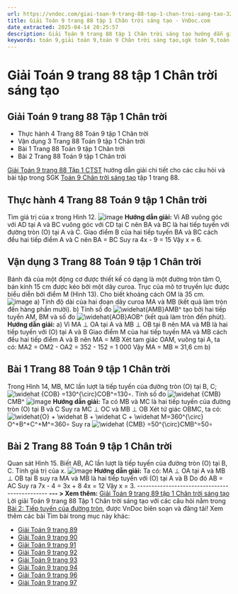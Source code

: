 ```yaml
---
url: https://vndoc.com/giai-toan-9-trang-88-tap-1-chan-troi-sang-tao-325031
title: Giải Toán 9 trang 88 tập 1 Chân trời sáng tạo - VnDoc.com
date_extracted: 2025-04-14 20:25:57
description: Giải Toán 9 trang 88 tập 1 Chân trời sáng tạo hướng dẫn giải chi tiết các câu hỏi và bài tập trong SGK Toán 9 Chân trời sáng tạo tập 1.
keywords: toán 9,giải toán 9,toán 9 Chân trời sáng tạo,sgk toán 9,toán lớp 9,toán lớp 9 Chân trời sáng tạo,sgk toán 9 Chân trời sáng tạo,toán 9 ctst,giải sgk toán 9 Chân trời sáng tạo,toán 9 Chân trời sáng tạo tập 1,giải bài tập toán 9 Chân trời sáng tạo,Tiếp tuyến của đường tròn,toán 9 Chân trời sáng tạo tập 1 trang 88,toán 9 Chân trời sáng tạo tập 1 trang 84,toán 9 Chân trời sáng tạo tập 1 trang 85,toán 9 trang 88,giải toán 9 trang 88,toán 9 trang 88 chân trời,giải toán 9 trang 88 chân trời
---
```


# Giải Toán 9 trang 88 tập 1 Chân trời sáng tạo
## **Giải Toán 9 trang 88 Tập 1 Chân trời**
  * Thực hành 4 Trang 88 Toán 9 tập 1 Chân trời
  * Vận dụng 3 Trang 88 Toán 9 tập 1 Chân trời
  * Bài 1 Trang 88 Toán 9 tập 1 Chân trời
  * Bài 2 Trang 88 Toán 9 tập 1 Chân trời

[Giải Toán 9 trang 88 Tập 1 CTST](<https://vndoc.com/giai-toan-9-trang-88-tap-1-chan-troi-sang-tao-325031>) hướng dẫn giải chi tiết cho các câu hỏi và bài tập trong SGK [Toán 9 Chân trời sáng tạo](<https://vndoc.com/toan-9-chan-troi-sang-tao>) tập 1 trang 88.
## **Thực hành 4 Trang 88 Toán 9 tập 1 Chân trời**
Tìm giá trị của x trong Hình 12.
![image](https://i.vdoc.vn/data/image/2024/07/24/638574405242587053.png)
**Hướng dẫn giải:**
Vì AB vuông góc với AD tại A và BC vuông góc với CD tại C nên BA và BC là hai tiếp tuyến với đường tròn \(O\) tại A và C.
Giao điểm B của hai tiếp tuyến BA và BC cách đều hai tiếp điểm A và C nên BA = BC
Suy ra 4x - 9 = 15
Vậy x = 6.
## **Vận dụng 3 Trang 88 Toán 9 tập 1 Chân trời**
Bánh đà của một động cơ được thiết kế có dạng là một đường tròn tâm O, bán kính 15 cm được kéo bởi một dây curoa. Trục của mô tơ truyền lực được biểu diễn bởi điểm M \(Hình 13\). Cho biết khoảng cách OM là 35 cm.
![image](https://i.vdoc.vn/data/image/2024/07/24/638574405240712210.png)
a\) Tính độ dài của hai đoạn dây curoa MA và MB \(kết quả làm tròn đến hàng phần mười\).
b\) Tính số đo ![\\widehat{AMB}](https://i.vdoc.vn/data/image/blank.png)AMB^ tạo bởi hai tiếp tuyến AM, BM và số đo ![\\widehat{AOB}](https://i.vdoc.vn/data/image/blank.png)AOB^ \(kết quả làm tròn đến phút\).
**Hướng dẫn giải:**
a\) Vì MA ⊥ OA tại A và MB ⊥ OB tại B nên MA và MB là hai tiếp tuyến với \(O\) tại A và B
Giao điểm M của hai tiếp tuyến MA và MB cách đều hai tiếp điểm A và B nên MA = MB
Xét tam giác OAM, vuông tại A, ta có:
MA2 = OM2 \- OA2 = 352 \- 152 = 1 000
Vậy MA = MB ≈ 31,6 cm
b\)
## **Bài 1 Trang 88 Toán 9 tập 1 Chân trời**
Trong Hình 14, MB, MC lần lượt là tiếp tuyến của đường tròn \(O\) tại B, C; ![\\widehat {COB} =130^{\\circ}](https://i.vdoc.vn/data/image/blank.png)COB^=130∘. Tính số đo ![\\widehat {CMB}](https://i.vdoc.vn/data/image/blank.png)CMB^
![image](https://i.vdoc.vn/data/image/2024/07/24/638574405237389533.png)
**Hướng dẫn giải:**
Ta có MB và MC là hai tiếp tuyến của đường tròn \(O\) tại B và C
Suy ra MC ⊥ OC và MB ⊥ OB
Xét tứ giác OBMC, ta có:
![\\widehat{O} + \\widehat B + \\widehat C + \\widehat M=360^{\\circ}](https://i.vdoc.vn/data/image/blank.png)O^+B^+C^+M^=360∘
Suy ra ![\\widehat {CMB} =50^{\\circ}](https://i.vdoc.vn/data/image/blank.png)CMB^=50∘
## **Bài 2 Trang 88 Toán 9 tập 1 Chân trời**
Quan sát Hình 15. Biết AB, AC lần lượt là tiếp tuyến của đường tròn \(O\) tại B, C. Tính giá trị của x.
![image](https://i.vdoc.vn/data/image/2024/07/24/638574405236139653.png)
**Hướng dẫn giải:**
Ta có: MA ⊥ OA tại A và MB ⊥ OB tại B
suy ra MA và MB là hai tiếp tuyến với \(O\) tại A và B
Do đó AB = AC
Suy ra 7x - 4 = 3x + 8
4x = 12
Vậy x = 3.
\----------------------------------------------
**\--- > Xem thêm:** [Giải Toán 9 trang 89 tập 1 Chân trời sáng tạo](<https://vndoc.com/giai-toan-9-trang-89-tap-1-chan-troi-sang-tao-325080>)
Lời giải Toán 9 trang 88 Tập 1 Chân trời sáng tạo với các câu hỏi nằm trong [Bài 2: Tiếp tuyến của đường tròn](<https://vndoc.com/toan-9-chan-troi-sang-tao-bai-2-tiep-tuyen-cua-duong-tron-321031>), được VnDoc biên soạn và đăng tải\!
Xem thêm các bài Tìm bài trong mục này khác:
  * [Giải Toán 9 trang 89](</giai-toan-9-trang-89-tap-1-chan-troi-sang-tao-325080>)
  * [Giải Toán 9 trang 90](</giai-toan-9-trang-90-tap-1-chan-troi-sang-tao-325097>)
  * [Giải Toán 9 trang 91](</giai-toan-9-trang-91-tap-1-chan-troi-sang-tao-325104>)
  * [Giải Toán 9 trang 92](</giai-toan-9-trang-92-tap-1-chan-troi-sang-tao-325107>)
  * [Giải Toán 9 trang 93](</giai-toan-9-trang-93-tap-1-chan-troi-sang-tao-325114>)
  * [Giải Toán 9 trang 94](</giai-toan-9-trang-94-tap-1-chan-troi-sang-tao-325120>)
  * [Giải Toán 9 trang 96](</giai-toan-9-trang-96-tap-1-chan-troi-sang-tao-325126>)
  * [Giải Toán 9 trang 97](</giai-toan-9-trang-97-tap-1-chan-troi-sang-tao-325128>)

